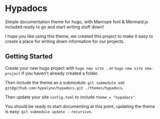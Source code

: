 # Hypadocs

Simple documentation theme for hugo, with Manrope font & Mermaid.js included
ready to go and start writing stuff down!

I hope you like using this theme, we created this project to make it easy to
create a place for writing down information for our projects.

## Getting Started

Create your new hugo project with `hugo new site .` or `hugo new site
new-project` if you haven't already created a folder.

Then include the theme as a submodule: `git submodule add git@github.com:hypalynx/hypadocs.git ./themes/hypadocs`.

Then update your site `config.toml` to include `theme = "hypadocs"`.

You should be ready to start documenting at this point, updating the theme is
easy: `git submodule update --recursive`.
